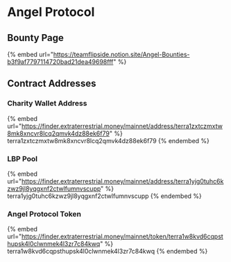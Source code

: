 # Angel Protocol

## Bounty Page

{% embed url="https://teamflipside.notion.site/Angel-Bounties-b3f9af7797114720bad21dea49698fff" %}

## Contract Addresses

### Charity Wallet Address

{% embed url="https://finder.extraterrestrial.money/mainnet/address/terra1zxtczmxtw8mk8xncvr8lcq2qmvk4dz88ek6f79" %}
terra1zxtczmxtw8mk8xncvr8lcq2qmvk4dz88ek6f79
{% endembed %}

### LBP Pool

{% embed url="https://finder.extraterrestrial.money/mainnet/address/terra1yjg0tuhc6kzwz9jl8yqgxnf2ctwlfumnvscupp" %}
terra1yjg0tuhc6kzwz9jl8yqgxnf2ctwlfumnvscupp
{% endembed %}

### Angel Protocol Token

{% embed url="https://finder.extraterrestrial.money/mainnet/token/terra1w8kvd6cqpsthupsk4l0clwnmek4l3zr7c84kwq" %}
terra1w8kvd6cqpsthupsk4l0clwnmek4l3zr7c84kwq
{% endembed %}
